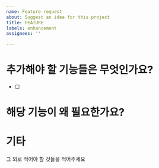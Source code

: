 ```yaml
---
name: Feature request
about: Suggest an idea for this project
title: FEATURE
labels: enhancement
assignees: ''

---
```


# 추가해야 할 기능들은 무엇인가요?

-   [ ]

# 해당 기능이 왜 필요한가요?

# 기타

그 외로 적어야 할 것들을 적어주세요
